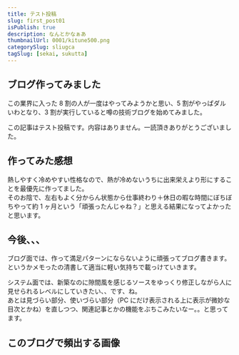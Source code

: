 ```yaml
---
title: テスト投稿
slug: first_post01
isPublish: true
description: なんとかなぁあ
thumbnailUrl: 0001/kitune500.png
categorySlug: sliugca
tagSlug: [sekai, sukutta]
---
```


## ブログ作ってみました

この業界に入った 8 割の人が一度はやってみようかと思い、5 割がやっぱダルいわとなり、3 割が実行していると噂の技術ブログを始めてみました。

この記事はテスト投稿です。内容はありません。一読頂きありがとうございました。

## 作ってみた感想

熱しやすく冷めやすい性格なので、熱が冷めないうちに出来栄えより形にすることを最優先に作ってました。  
そのお陰で、左右もよく分からん状態から仕事終わり＋休日の暇な時間にぼちぼちやって約 1 ヶ月という「頑張ったんじゃね？」と思える結果になってよかったと思います。

## 今後、、、

ブログ面では、作って満足パターンにならないように頑張ってブログ書きます。  
というかメモったの清書して適当に軽い気持ちで載っけていきます。

システム面では、新築なのに隙間風を感じるソースをゆっくり修正しながら人に見せられるレベルにしていきたい、、です、ね。  
あとは見づらい部分、使いづらい部分（PC にだけ表示される上に表示が微妙な目次とかね）を直しつつ、関連記事とかの機能をぶちこみたいなー。。と思ってます。

## このブログで頻出する画像
